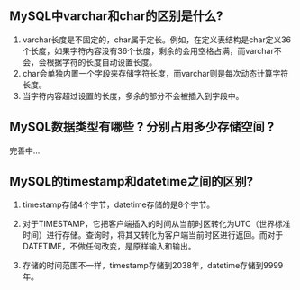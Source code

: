 ## MySQL中varchar和char的区别是什么?

1. varchar长度是不固定的，char属于定长。例如，在定义表结构是char定义36个长度，如果字符内容没有36个长度，剩余的会用空格占满，而varchar不会，会根据字符的长度自动设置长度。
2. char会单独内置一个字段来存储字符长度，而varchar则是每次动态计算字符长度。
3. 当字符内容超过设置的长度，多余的部分不会被插入到字段中。

## MySQL数据类型有哪些 ? 分别占用多少存储空间 ?

完善中...

## MySQL的timestamp和datetime之间的区别?

1. timestamp存储4个字节，datetime存储的是8个字节。

2. 对于TIMESTAMP，它把客户端插入的时间从当前时区转化为UTC（世界标准时间）进行存储。查询时，将其又转化为客户端当前时区进行返回。而对于DATETIME，不做任何改变，是原样输入和输出。

3. 存储的时间范围不一样，timestamp存储到2038年，datetime存储到9999年。